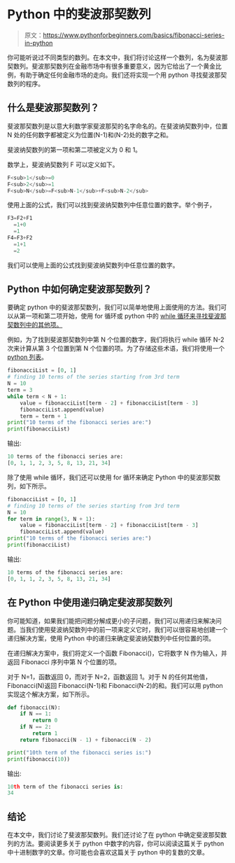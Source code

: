 # Python 中的斐波那契数列

> 原文：<https://www.pythonforbeginners.com/basics/fibonacci-series-in-python>

你可能听说过不同类型的数列。在本文中，我们将讨论这样一个数列，名为斐波那契数列。斐波那契数列在金融市场中有很多重要意义，因为它给出了一个黄金比例，有助于确定任何金融市场的走向。我们还将实现一个用 python 寻找斐波那契数列的程序。

## 什么是斐波那契数列？

斐波那契数列是以意大利数学家斐波那契的名字命名的。在斐波纳契数列中，位置 N 处的任何数字都被定义为位置(N-1)和(N-2)处的数字之和。

斐波纳契数列的第一项和第二项被定义为 0 和 1。

数学上，斐波纳契数列 F 可以定义如下。

```py
F<sub>1</sub>=0
F<sub>2</sub>=1
F<sub>N</sub>=F<sub>N-1</sub>+F<sub>N-2</sub>
```

使用上面的公式，我们可以找到斐波纳契数列中任意位置的数字。举个例子，

```py
F3=F2+F1 
  =1+0 
  =1 
F4=F3+F2 
  =1+1 
  =2
```

我们可以使用上面的公式找到斐波纳契数列中任意位置的数字。

## Python 中如何确定斐波那契数列？

要确定 python 中的斐波那契数列，我们可以简单地使用上面使用的方法。我们可以从第一项和第二项开始，使用 for 循环或 python 中的 [while 循环来寻找斐波那契数列中的其他项。](https://www.pythonforbeginners.com/loops/python-while-loop)

例如，为了找到斐波那契数列中第 N 个位置的数字，我们将执行 while 循环 N-2 次来计算从第 3 个位置到第 N 个位置的项。为了存储这些术语，我们将使用一个 [python 列表](https://www.pythonforbeginners.com/basics/python-lists-cheat-sheet)。

```py
fibonacciList = [0, 1]
# finding 10 terms of the series starting from 3rd term
N = 10
term = 3
while term < N + 1:
    value = fibonacciList[term - 2] + fibonacciList[term - 3]
    fibonacciList.append(value)
    term = term + 1
print("10 terms of the fibonacci series are:")
print(fibonacciList)
```

输出:

```py
10 terms of the fibonacci series are:
[0, 1, 1, 2, 3, 5, 8, 13, 21, 34]
```

除了使用 while 循环，我们还可以使用 for 循环来确定 Python 中的斐波那契数列，如下所示。

```py
fibonacciList = [0, 1]
# finding 10 terms of the series starting from 3rd term
N = 10
for term in range(3, N + 1):
    value = fibonacciList[term - 2] + fibonacciList[term - 3]
    fibonacciList.append(value)
print("10 terms of the fibonacci series are:")
print(fibonacciList)
```

输出:

```py
10 terms of the fibonacci series are:
[0, 1, 1, 2, 3, 5, 8, 13, 21, 34]
```

## 在 Python 中使用递归确定斐波那契数列

你可能知道，如果我们能把问题分解成更小的子问题，我们可以用递归来解决问题。当我们使用斐波纳契数列中的前一项来定义它时，我们可以很容易地创建一个递归解决方案，使用 Python 中的递归来确定斐波纳契数列中任何位置的项。

在递归解决方案中，我们将定义一个函数 Fibonacci()，它将数字 N 作为输入，并返回 Fibonacci 序列中第 N 个位置的项。

对于 N=1，函数返回 0，而对于 N=2，函数返回 1。对于 N 的任何其他值，Fibonacci(N)返回 Fibonacci(N-1)和 Fibonacci(N-2)的和。我们可以用 python 实现这个解决方案，如下所示。

```py
def fibonacci(N):
    if N == 1:
        return 0
    if N == 2:
        return 1
    return fibonacci(N - 1) + fibonacci(N - 2)

print("10th term of the fibonacci series is:")
print(fibonacci(10))
```

输出:

```py
10th term of the fibonacci series is:
34
```

## 结论

在本文中，我们讨论了斐波那契数列。我们还讨论了在 python 中确定斐波那契数列的方法。要阅读更多关于 python 中数字的内容，你可以阅读这篇关于 python 中十进制数字的文章。你可能也会喜欢这篇关于 python 中的复数的文章。